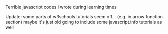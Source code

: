 Terrible javascript codes i wrote during learning times

Update: some parts of w3schools tutorials seem off... (e.g. in arrow function section) maybe it's just old
going to include some javascript.info tutorials as well
